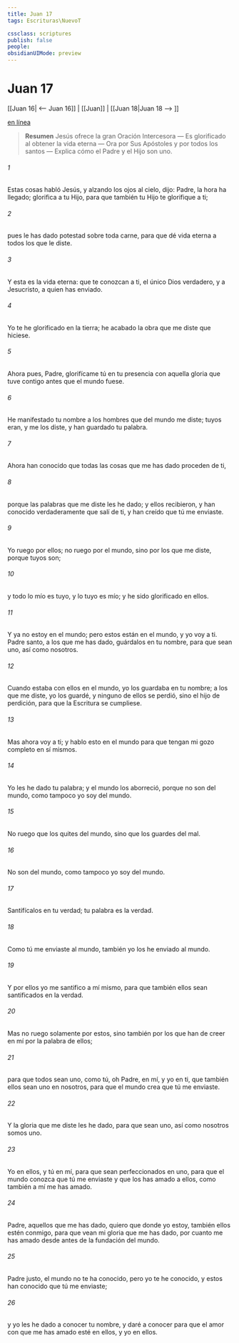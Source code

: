 ```yaml
---
title: Juan 17
tags: Escrituras\NuevoT

cssclass: scriptures
publish: false
people:
obsidianUIMode: preview
---
```


# Juan 17
[[Juan 16| <-- Juan 16]] | [[Juan]] | [[Juan 18|Juan 18 --> ]]

[en línea](https://churchofjesuschrist.org/study/scriptures/nt/john/17?lang=spa)

> __Resumen__
Jesús ofrece la gran Oración Intercesora — Es glorificado al obtener la vida eterna — Ora por Sus Apóstoles y por todos los santos — Explica cómo el Padre y el Hijo son uno.

###### 1 
Estas cosas habló Jesús, y alzando los ojos al cielo, dijo: Padre, la hora ha llegado; glorifica a tu Hijo, para que también tu Hijo te glorifique a ti;

###### 2 
pues le has dado potestad sobre toda carne, para que dé vida eterna a todos los que le diste.

###### 3 
Y esta es la vida eterna: que te conozcan a ti, el único Dios verdadero, y a Jesucristo, a quien has enviado.

###### 4 
Yo te he glorificado en la tierra; he acabado la obra que me diste que hiciese.

###### 5 
Ahora pues, Padre, glorifícame tú en tu presencia con aquella gloria que tuve contigo antes que el mundo fuese.

###### 6 
He manifestado tu nombre a los hombres que del mundo me diste; tuyos eran, y me los diste, y han guardado tu palabra.

###### 7 
Ahora han conocido que todas las cosas que me has dado proceden de ti,

###### 8 
porque las palabras que me diste les he dado; y ellos  recibieron, y han conocido verdaderamente que salí de ti, y han creído que tú me enviaste.

###### 9 
Yo ruego por ellos; no ruego por el mundo, sino por los que me diste, porque tuyos son;

###### 10 
y todo lo mío es tuyo, y lo tuyo es mío; y he sido glorificado en ellos.

###### 11 
Y ya no estoy en el mundo; pero estos están en el mundo, y yo voy a ti. Padre santo, a los que me has dado, guárdalos en tu nombre, para que sean uno, así como nosotros.

###### 12 
Cuando estaba con ellos en el mundo, yo los guardaba en tu nombre; a los que me diste, yo los guardé, y ninguno de ellos se perdió, sino el hijo de perdición, para que la Escritura se cumpliese.

###### 13 
Mas ahora voy a ti; y hablo esto en el mundo para que tengan mi gozo completo en sí mismos.

###### 14 
Yo les he dado tu palabra; y el mundo los aborreció, porque no son del mundo, como tampoco yo soy del mundo.

###### 15 
No ruego que los quites del mundo, sino que los guardes del mal.

###### 16 
No son del mundo, como tampoco yo soy del mundo.

###### 17 
Santifícalos en tu verdad; tu palabra es la verdad.

###### 18 
Como tú me enviaste al mundo, también yo los he enviado al mundo.

###### 19 
Y por ellos yo me santifico a mí mismo, para que también ellos sean santificados en la verdad.

###### 20 
Mas no ruego solamente por estos, sino también por los que han de creer en mí por la palabra de ellos;

###### 21 
para que todos sean uno, como tú, oh Padre, en mí, y yo en ti, que también ellos sean uno en nosotros, para que el mundo crea que tú me enviaste.

###### 22 
Y la gloria que me diste les he dado, para que sean uno, así como nosotros somos uno.

###### 23 
Yo en ellos, y tú en mí, para que sean perfeccionados en uno, para que el mundo conozca que tú me enviaste y que los has amado a ellos, como también a mí me has amado.

###### 24 
Padre, aquellos que me has dado, quiero que donde yo estoy, también ellos estén conmigo, para que vean mi gloria que me has dado, por cuanto me has amado desde antes de la fundación del mundo.

###### 25 
Padre justo, el mundo no te ha conocido, pero yo te he conocido, y estos han conocido que tú me enviaste;

###### 26 
y yo les he dado a conocer tu nombre, y  daré a conocer  para que el amor con que me has amado esté en ellos, y yo en ellos.

